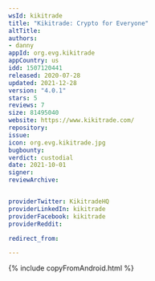 ```yaml
---
wsId: kikitrade
title: "Kikitrade: Crypto for Everyone"
altTitle: 
authors:
- danny
appId: org.evg.kikitrade
appCountry: us
idd: 1507120441
released: 2020-07-28
updated: 2021-12-28
version: "4.0.1"
stars: 5
reviews: 7
size: 81495040
website: https://www.kikitrade.com/
repository: 
issue: 
icon: org.evg.kikitrade.jpg
bugbounty: 
verdict: custodial
date: 2021-10-01
signer: 
reviewArchive:


providerTwitter: KikitradeHQ
providerLinkedIn: kikitrade
providerFacebook: kikitrade
providerReddit: 

redirect_from:

---
```


 {% include copyFromAndroid.html %}
